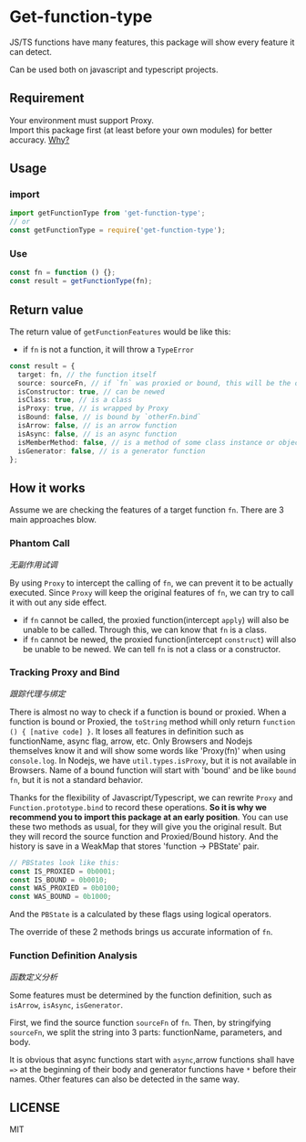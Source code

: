 # Get-function-type

JS/TS functions have many features, this package will show every feature it can detect.

Can be used both on javascript and typescript projects.

## Requirement

Your environment must support Proxy. \
Import this package first (at least before your own modules) for better accuracy.
[Why?](#tracking-proxy-and-bind)

## Usage

### import

```typescript
import getFunctionType from 'get-function-type';
// or
const getFunctionType = require('get-function-type');
```

### Use

```typescript
const fn = function () {};
const result = getFunctionType(fn);
```

## Return value

The return value of `getFunctionFeatures` would be like this:

- if `fn` is not a function, it will throw a `TypeError`

```typescript
const result = {
  target: fn, // the function itself
  source: sourceFn, // if `fn` was proxied or bound, this will be the original function
  isConstructor: true, // can be newed
  isClass: true, // is a class
  isProxy: true, // is wrapped by Proxy
  isBound: false, // is bound by `otherFn.bind`
  isArrow: false, // is an arrow function
  isAsync: false, // is an async function
  isMemberMethod: false, // is a method of some class instance or object
  isGenerator: false, // is a generator function
};
```

## How it works

Assume we are checking the features of a target function `fn`. There are 3 main approaches blow.

### Phantom Call

_无副作用试调_

By using `Proxy` to intercept the calling of `fn`, we can prevent it to be actually executed. Since `Proxy` will keep the original features of `fn`, we can try to call it with out any side effect.

- if `fn` cannot be called, the proxied function(intercept `apply`) will also be unable to be called. Through this, we can know that `fn` is a class.
- if `fn` cannot be newed, the proxied function(intercept `construct`) will also be unable to be newed. We can tell `fn` is not a class or a constructor.

### Tracking Proxy and Bind

_跟踪代理与绑定_

There is almost no way to check if a function is bound or proxied. When a function is bound or Proxied, the `toString` method whill only return `function () { [native code] }`. It loses all features in definition such as functionName, async flag, arrow, etc. Only Browsers and Nodejs themselves know it and will show some words like 'Proxy(fn)' when using `console.log`. In Nodejs, we have `util.types.isProxy`, but it is not available in Browsers. Name of a bound function will start with 'bound' and be like `bound fn`, but it is not a standard behavior.

Thanks for the flexibility of Javascript/Typescript, we can rewrite `Proxy` and `Function.prototype.bind` to record these operations.
**So it is why we recommend you to import this package at an early position**. You can use these two methods as usual, for they will give you the original result. But they will record the source function and Proxied/Bound history. And the history is save in a WeakMap that stores 'function -> PBState' pair.

```typescript
// PBStates look like this:
const IS_PROXIED = 0b0001;
const IS_BOUND = 0b0010;
const WAS_PROXIED = 0b0100;
const WAS_BOUND = 0b1000;
```

And the `PBState` is a calculated by these flags using logical operators.

The override of these 2 methods brings us accurate information of `fn`.

### Function Definition Analysis

_函数定义分析_

Some features must be determined by the function definition, such as `isArrow`, `isAsync`, `isGenerator`.

First, we find the source function `sourceFn` of `fn`. Then, by stringifying `sourceFn`, we split the string into 3 parts: functionName, parameters, and body.

It is obvious that async functions start with `async`,arrow functions shall have `=>` at the beginning of their body and generator functions have `*` before their names. Other features can also be detected in the same way.

## LICENSE

MIT
